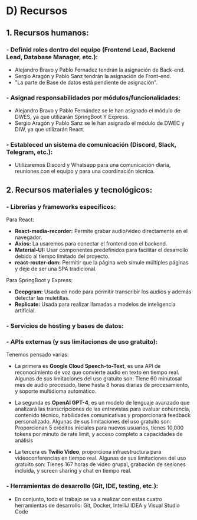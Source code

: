 # D) Recursos

## 1. Recursos humanos:

### - Definid roles dentro del equipo (Frontend Lead, Backend Lead, Database Manager, etc.):
* Alejandro Bravo y Pablo Fernadez tendrán la asignación de Back-end.
* Sergio Aragón y  Pablo Sanz tendrán la asignación de Front-end.
* "La parte de Base de datos está pendiente de asignación".

### - Asignad responsabilidades por módulos/funcionalidades:
* Alejandro Bravo y Pablo Fernández se le han asignado el módulo de DWES, ya que utilizarán SpringBoot Y Express.
* Sergio Aragón y Pablo Sanz se le han asignado el módulo de DWEC y DIW, ya que utilizarán React.

### - Estableced un sistema de comunicación (Discord, Slack, Telegram, etc.):
* Utilizaremos Discord y Whatsapp para una comunicación diaria, reuniones con el equipo y para una coordinación técnica.


## 2. Recursos materiales y tecnológicos:

### - Librerías y frameworks específicos:

Para React:
- **React-media-recorder:** Permite grabar audio/video directamente en el navegador.
- **Axios:** La usaremos para conectar el frontend con el backend.
- **Material-UI:** Usar componentes predefinidos para facilitar el desarrollo debido al tiempo limitado del proyecto.
- **react-router-dom:** Permitir que la página web simule múltiples páginas y deje de ser una SPA tradicional.

Para SpringBoot y Express:
- **Deepgram:** Usada en node para permitir transcribir los audios y además detectar las muletillas.
- **Replicate:** Usada para realizar llamadas a modelos de inteligencia artificial.

### - Servicios de hosting y bases de datos:


### - APIs externas (y sus limitaciones de uso gratuito):
Tenemos pensado varias:
- La primera es **Google Cloud Speech-to-Text**, es una API de reconocimiento de voz que convierte audio en texto en tiempo real.
Algunas de sus limitaciones del uso gratuito son: Tiene 60 minutosal mes de audio procesado, tiene hasta 8 horas diarias de procesamiento, y soporte multidioma automático.

- La segunda es **OpenAI GPT-4**, es un modelo de lenguaje avanzado que analizará las transcripciones de las entrevistas para evaluar coherencia, contenido técnico, habilidades comunicativas y proporcionará feedback personalizado.
Algunas de sus limitaciones del uso gratuito son: Proporcionan 5 créditos iniciales para nuevos usuarios, tienes 10,000 tokens por minuto de rate limit, y acceso completo a capacidades de análisis

- La tercera es **Twilio Video**, proporciona infraestructura para videoconferencias en tiempo real.
Algunas de sus limitaciones del uso gratuito son: Tienes 167 horas de video grupal, grabación de sesiones incluida, y 
screen sharing y chat en tiempo real.


### - Herramientas de desarrollo (Git, IDE, testing, etc.):
* En conjunto, todo el trabajo se va a realizar con estas cuatro herramientas de desarrollo:
Git, Docker, IntelliJ IDEA y Visual Studio Code



